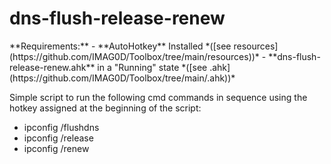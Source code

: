 # dns-flush-release-renew

<p class="callout info">**Requirements:**  
- **AutoHotkey** Installed *([see resources](https://github.com/IMAG0D/Toolbox/tree/main/resources))*  
- **dns-flush-release-renew.ahk** in a "Running" state *([see .ahk](https://github.com/IMAG0D/Toolbox/tree/main/.ahk))*</p>

Simple script to run the following cmd commands in sequence using the hotkey assigned at the beginning of the script:

- ipconfig /flushdns
- ipconfig /release
- ipconfig /renew